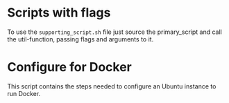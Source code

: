 # Scripts with flags
To use the `supporting_script.sh` file just source the primary_script and call the util-function, passing flags and arguments to it.

# Configure for Docker
This script contains the steps needed to configure an Ubuntu instance to run Docker.